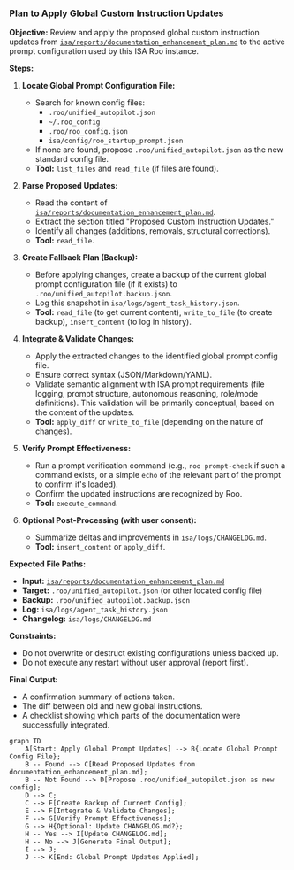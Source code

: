### Plan to Apply Global Custom Instruction Updates

**Objective:** Review and apply the proposed global custom instruction updates from [`isa/reports/documentation_enhancement_plan.md`](isa/reports/documentation_enhancement_plan.md) to the active prompt configuration used by this ISA Roo instance.

**Steps:**

1.  **Locate Global Prompt Configuration File:**
    *   Search for known config files:
        *   `.roo/unified_autopilot.json`
        *   `~/.roo_config`
        *   `.roo/roo_config.json`
        *   `isa/config/roo_startup_prompt.json`
    *   If none are found, propose `.roo/unified_autopilot.json` as the new standard config file.
    *   **Tool:** `list_files` and `read_file` (if files are found).

2.  **Parse Proposed Updates:**
    *   Read the content of [`isa/reports/documentation_enhancement_plan.md`](isa/reports/documentation_enhancement_plan.md).
    *   Extract the section titled "Proposed Custom Instruction Updates."
    *   Identify all changes (additions, removals, structural corrections).
    *   **Tool:** `read_file`.

3.  **Create Fallback Plan (Backup):**
    *   Before applying changes, create a backup of the current global prompt configuration file (if it exists) to `.roo/unified_autopilot.backup.json`.
    *   Log this snapshot in `isa/logs/agent_task_history.json`.
    *   **Tool:** `read_file` (to get current content), `write_to_file` (to create backup), `insert_content` (to log in history).

4.  **Integrate & Validate Changes:**
    *   Apply the extracted changes to the identified global prompt config file.
    *   Ensure correct syntax (JSON/Markdown/YAML).
    *   Validate semantic alignment with ISA prompt requirements (file logging, prompt structure, autonomous reasoning, role/mode definitions). This validation will be primarily conceptual, based on the content of the updates.
    *   **Tool:** `apply_diff` or `write_to_file` (depending on the nature of changes).

5.  **Verify Prompt Effectiveness:**
    *   Run a prompt verification command (e.g., `roo prompt-check` if such a command exists, or a simple `echo` of the relevant part of the prompt to confirm it's loaded).
    *   Confirm the updated instructions are recognized by Roo.
    *   **Tool:** `execute_command`.

6.  **Optional Post-Processing (with user consent):**
    *   Summarize deltas and improvements in `isa/logs/CHANGELOG.md`.
    *   **Tool:** `insert_content` or `apply_diff`.

**Expected File Paths:**

*   **Input:** [`isa/reports/documentation_enhancement_plan.md`](isa/reports/documentation_enhancement_plan.md)
*   **Target:** `.roo/unified_autopilot.json` (or other located config file)
*   **Backup:** `.roo/unified_autopilot.backup.json`
*   **Log:** `isa/logs/agent_task_history.json`
*   **Changelog:** `isa/logs/CHANGELOG.md`

**Constraints:**

*   Do not overwrite or destruct existing configurations unless backed up.
*   Do not execute any restart without user approval (report first).

**Final Output:**

*   A confirmation summary of actions taken.
*   The diff between old and new global instructions.
*   A checklist showing which parts of the documentation were successfully integrated.

```mermaid
graph TD
    A[Start: Apply Global Prompt Updates] --> B{Locate Global Prompt Config File};
    B -- Found --> C[Read Proposed Updates from documentation_enhancement_plan.md];
    B -- Not Found --> D[Propose .roo/unified_autopilot.json as new config];
    D --> C;
    C --> E[Create Backup of Current Config];
    E --> F[Integrate & Validate Changes];
    F --> G[Verify Prompt Effectiveness];
    G --> H{Optional: Update CHANGELOG.md?};
    H -- Yes --> I[Update CHANGELOG.md];
    H -- No --> J[Generate Final Output];
    I --> J;
    J --> K[End: Global Prompt Updates Applied];